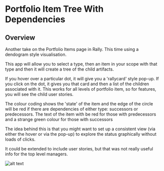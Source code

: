 Portfolio Item Tree With Dependencies
=====================================

## Overview

Another take on the Portfolio Items page in Rally. This time using a dendogram style visualisation.

This app will allow you to select a type, then an item in your scope with that type and then it will create a tree of the child artifacts.

If you hover over a particular dot, it will give you a 'rallycard' style pop-up. If you click on the dot, it gives you that card and then a list of the children associated with it. This works for all levels of portfolio item, so for features, 
you will see the child user stories.

The colour coding shows the 'state' of the item and the edge of the circle will be red if there are dependencies of either 
type: successors or predecessors. The text of the item with be red for those with predecessors and a strange green colour
for those with successors

The idea behind this is that you might want to set up a consistent view (via either the hover or via the pop-up) to explore the status graphically without loads of clicks.

It could be extended to include user stories, but that was not really useful info for the top level managers.

![alt text](https://github.com/nikantonelli/PortfolioItem-Tree/blob/master/Images/overview.png)
